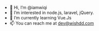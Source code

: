 - 👋 Hi, I’m @iamwiqi
- 👀 I’m interested in node.js, laravel, jQuery.
- 🌱 I’m currently learning Vue.Js
- 📫 You can reach me at dev@wishdd.com

<!---
iamwiqi/iamwiqi is a ✨ special ✨ repository because its `README.md` (this file) appears on your GitHub profile.
You can click the Preview link to take a look at your changes.
--->
